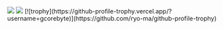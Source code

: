 <!--
[![My github stats](https://github-readme-stats.vercel.app/api?username=gCoreByte&show_icons=true)](https://github.com/anuraghazra/github-readme-stats)

[![Top Langs](https://github-readme-stats.vercel.app/api/top-langs/?username=gCoreByte&layout=compact&include_all_commits=true)](https://github.com/anuraghazra/github-readme-stats)
align="center" 
-->

<p>
  <img src="https://github-readme-stats-red-pi.vercel.app/api?username=gCoreByte&show_icons=true&include_all_commits=true">
  <img src="https://github-readme-stats-red-pi.vercel.app/api/top-langs/?username=gCoreByte&layout=compact">
  [![trophy](https://github-profile-trophy.vercel.app/?username=gcorebyte)](https://github.com/ryo-ma/github-profile-trophy)
</p>
